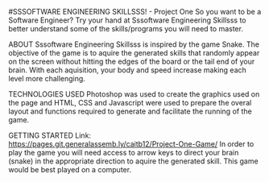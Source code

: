 #SSSOFTWARE ENGINEERING SKILLSSS! - Project One
So you want to be a Software Engineer? Try your hand at Sssoftware Engineering Skillsss to better understand some of the skills/programs you will need to master.

ABOUT
Sssoftware Engineering Skillsss is inspired by the game Snake. The objective of the game is to aquire the generated skills that randomly appear on the screen without hitting the edges of the board or the tail end of your brain. With each aquisition, your body and speed increase making each level more challenging.

TECHNOLOGIES USED
Photoshop was used to create the graphics used on the page and HTML, CSS and Javascript were used to prepare the overal layout and functions required to generate and facilitate the running of the game.

GETTING STARTED
Link: https://pages.git.generalassemb.ly/caitb12/Project-One-Game/
In order to play the game you will need access to arrow keys to direct your brain (snake) in the appropriate direction to aquire the generated skill. This game would be best played on a computer.
